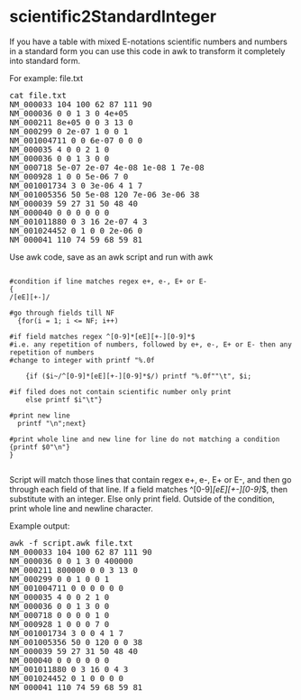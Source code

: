 # scientific2StandardInteger

If you have a table with mixed E-notations scientific numbers and numbers in a standard form you can use this code in awk to transform it completely into standard form.

For example: file.txt
<pre>
cat file.txt
NM_000033 104 100 62 87 111 90
NM_000036 0 0 1 3 0 4e+05
NM_000211 8e+05 0 0 3 13 0
NM_000299 0 2e-07 1 0 0 1
NM_001004711 0 0 6e-07 0 0 0
NM_000035 4 0 0 2 1 0
NM_000036 0 0 1 3 0 0 
NM_000718 5e-07 2e-07 4e-08 1e-08 1 7e-08
NM_000928 1 0 0 5e-06 7 0
NM_001001734 3 0 3e-06 4 1 7
NM_001005356 50 5e-08 120 7e-06 3e-06 38
NM_000039 59 27 31 50 48 40
NM_000040 0 0 0 0 0 0
NM_001011880 0 3 16 2e-07 4 3
NM_001024452 0 1 0 0 2e-06 0
NM_000041 110 74 59 68 59 81
</pre>

Use awk code, save as an awk script and run with awk
<pre lang="awk"><code>
#condition if line matches regex e+, e-, E+ or E- 
{
/[eE][+-]/

#go through fields till NF
  {for(i = 1; i <= NF; i++) 

#if field matches regex ^[0-9]*[eE][+-][0-9]*$ 
#i.e. any repetition of numbers, followed by e+, e-, E+ or E- then any repetition of numbers
#change to integer with printf "%.0f

    {if ($i~/^[0-9]*[eE][+-][0-9]*$/) printf "%.0f""\t", $i;

#if filed does not contain scientific number only print
    else printf $i"\t"} 

#print new line
  printf "\n";next}

#print whole line and new line for line do not matching a condition 
{printf $0"\n"}
}

</code></pre>

Script will match those lines that contain regex e+, e-, E+ or E-, and then go through each field of that line. If a field matches ^[0-9]*[eE][+-][0-9]*$, then substitute with an integer. Else only print field. Outside of the condition, print whole line and newline character.

Example output:

<pre>
awk -f script.awk file.txt 
NM_000033 104 100 62 87 111 90 
NM_000036 0 0 1 3 0 400000 
NM_000211 800000 0 0 3 13 0 
NM_000299 0 0 1 0 0 1 
NM_001004711 0 0 0 0 0 0 
NM_000035 4 0 0 2 1 0 
NM_000036 0 0 1 3 0 0 
NM_000718 0 0 0 0 1 0 
NM_000928 1 0 0 0 7 0 
NM_001001734 3 0 0 4 1 7 
NM_001005356 50 0 120 0 0 38 
NM_000039 59 27 31 50 48 40 
NM_000040 0 0 0 0 0 0 
NM_001011880 0 3 16 0 4 3 
NM_001024452 0 1 0 0 0 0 
NM_000041 110 74 59 68 59 81 
</pre>
